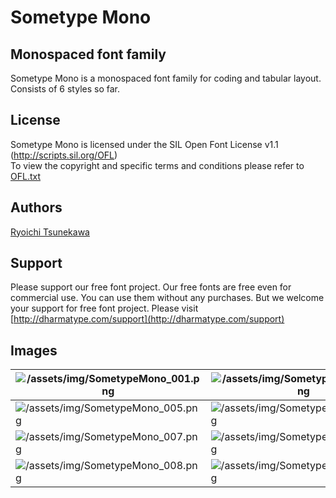 # Sometype Mono

## Monospaced font family
Sometype Mono is a monospaced font family for coding and tabular layout.  
Consists of 6 styles so far.


## License
Sometype Mono is licensed under the SIL Open Font License v1.1 (<http://scripts.sil.org/OFL>)  
To view the copyright and specific terms and conditions please refer to [OFL.txt](https://github.com/dharmatype/Sometype-Mono/blob/master/OFL.txt)


## Authors
[Ryoichi Tsunekawa](http://dharmatype.com)  


## Support
Please support our free font project.
Our free fonts are free even for commercial use. You can use them without any purchases.
But we welcome your support for free font project. Please visit [http://dharmatype.com/support](http://dharmatype.com/support)


## Images
![/assets/img/SometypeMono_001.png](/assets/img/SometypeMono_001.png)|![/assets/img/SometypeMono_002.png](/assets/img/SometypeMono_002.png)|![/assets/img/SometypeMono_010.png](/assets/img/SometypeMono_010.png)
----|---- |----
![/assets/img/SometypeMono_005.png](/assets/img/SometypeMono_005.png)|![/assets/img/SometypeMono_006.png](/assets/img/SometypeMono_006.png)|![/assets/img/SometypeMono_003.png](/assets/img/SometypeMono_003.png)
![/assets/img/SometypeMono_007.png](/assets/img/SometypeMono_007.png)|![/assets/img/SometypeMono_011.png](/assets/img/SometypeMono_011.png)|![/assets/img/SometypeMono_004.png](/assets/img/SometypeMono_004.png)
![/assets/img/SometypeMono_008.png](/assets/img/SometypeMono_008.png)|![/assets/img/SometypeMono_012.png](/assets/img/SometypeMono_012.png)|![/assets/img/SometypeMono_009.png](/assets/img/SometypeMono_009.png)